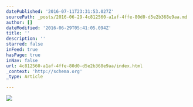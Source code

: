 ```yaml
---
datePublished: '2016-07-11T23:31:53.027Z'
sourcePath: _posts/2016-06-29-4c812560-a1af-4ffe-80d0-d5e2b368e9aa.md
author: []
dateModified: '2016-06-29T05:41:05.094Z'
title: ''
description: ''
starred: false
inFeed: true
hasPage: true
inNav: false
url: 4c812560-a1af-4ffe-80d0-d5e2b368e9aa/index.html
_context: 'http://schema.org'
_type: Article

---
```

![](https://imgflo.herokuapp.com/graph/vahj1ThiexotieMo/223910b689cdb9805c79c164adca42f8/croprotate.jpg?cropheight=2913&cropwidth=4368&degrees=0&input=https%3A%2F%2Fthe-grid-user-content.s3-us-west-2.amazonaws.com%2F377e2383-c31c-4e3a-8f0c-01beadb986aa.jpg&x=0&y=0)